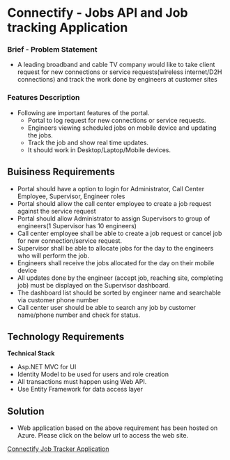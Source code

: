 # Connectify - Jobs API and Job tracking Application
### Brief - Problem Statement
* A leading broadband and cable TV company would like to take client request
for new connections or service requests(wireless internet/D2H connections)
and track the work done by engineers at customer sites

### Features Description
* Following are important features of the portal.
   - Portal to log request for new connections or service requests.
   - Engineers viewing scheduled jobs on mobile device and updating the jobs.
   - Track the job and show real time updates.
   - It should work in Desktop/Laptop/Mobile devices.

## Buisiness Requirements
* Portal should have a option to login for Administrator, Call Center Employee, Supervisor, Engineer roles
* Portal should allow the call center employee to create a job request against the service request
* Portal should allow Administrator to assign Supervisors to group of engineers(1 Supervisor has 10
engineers)
* Call center employee shall be able to create a job request or cancel job for new connection/service request.
* Supervisor shall be able to allocate jobs for the day to the engineers who will perform the job.
* Engineers shall receive the jobs allocated for the day on their mobile device
* All updates done by the engineer (accept job, reaching site, completing job) must be displayed on the
Supervisor dashboard.
* The dashboard list should be sorted by engineer name and searchable via customer phone number
* Call center user should be able to search any job by customer name/phone number and check for status.

## Technology Requirements
**Technical Stack**
* Asp.NET MVC for UI
* Identity Model to be used for users and role creation
* All transactions must happen using Web API.
* Use Entity Framework for data access layer

## Solution
* Web application based on the above requirement has been hosted on Azure. Please click on the below url to access the web site.

[Connectify Job Tracker Application](https://connectify20210108162420.azurewebsites.net/)
